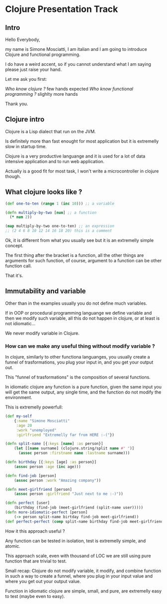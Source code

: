 # Clojure Presentation Track

## Intro

Hello Everybody,

my name is Simone Mosciatti, I am italian and I am going to introduce Clojure and functional programming.

I do have a weird accent, so if you cannot understand what I am saying please just raise your hand.

Let me ask you first:

*Who know clojure ?* few hands expected
*Who know functional programming ?* slighlty more hands

Thank you.

## Clojure intro

Clojure is a Lisp dialect that run on the JVM.

Is definitely more than fast enought for most application but it is extremelly slow in startup time.

Clojure is a very productive languange and it is used for a lot of data intensive application and to run web application.

Actually is a good fit for most task, I won't write a microcontroller in clojure though.

## What clojure looks like ?

``` clojure
(def one-to-ten (range 1 (inc 10))) ;; a variable

(defn multiply-by-two [num] ;; a function
  (* num 2))

(map multiply-by-two one-to-ten) ;; an expression
;; (2 4 6 8 10 12 14 16 18 20) this is a comment
```

Ok, it is different from what you usually see but it is an extremelly simple concept.

The first thing after the bracket is a function, all the other things are arguments for such function, of course, argument to a function can be other function call.

That it's.

## Immutability and variable

Other than in the examples usually you do not define much variables.

If in OOP or procedural programming languange we define variable and then we modify such variable, all this do not happen in clojure, or at least is not idiomatic...

We never modify variable in Clojure.

### How can we make any useful thing without modify variable ?

In clojure, similarly to other functiona languanges, you usually create a funnel of trasformations, you plug your input in, and you get your output out.

This "funnel of trasformations" is the composition of several functions.

In idiomatic clojure any function is a pure function, given the same input you will get the same output, any single time, and the function do not modify the environment.

This is extremelly powerfull:

``` clojure
(def my-self
    {:name "Simone Mosciatti"
     :age 20
     :work "unemployed"
     :girlfriend "Extremelly far from HERE :-("})

(defn split-name [{:keys [name] :as person}]
	(let [[name surname] (clojure.string/split name #" ")]
	  (assoc person :firstname name :lastname surname)))

(defn birthday [{:keys [age] :as person}]
	(assoc person :age (inc age)))

(defn find-job [person]
	(assoc person :work "Amazing company"))

(defn meet-girlfriend [person]
	(assoc person :girlfriend "Just next to me :-)"))

(defn perfect [user]
	(birthday (find-job (meet-girlfriend (split-name user)))))
(defn more-idiomatic-perfect [person]
	(-> person split-name birtday find-job meet-girlfriend))
(def perfect-perfect (comp split-name birthday find-job meet-girlfriend))
```

How it this approach useful ?

Any function can be tested in isolation, test is extremelly simple, and atomic.

This approach scale, even with thousand of LOC we are still using pure function that are trivial to test.

Small recap: Clojure do not modify variable, it modify, and combine function in such a way to create a funnel, where you plug in your input value and where you get out your output value.

Function in idiomatic clojure are simple, small, and pure, are extremelly easy to test (maybe even to easy).

